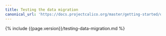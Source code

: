 ```yaml
---
title: Testing the data migration
canonical_url: 'https://docs.projectcalico.org/master/getting-started/openstack/upgrade/test'
---
```


{% include {{page.version}}/testing-data-migration.md %}
